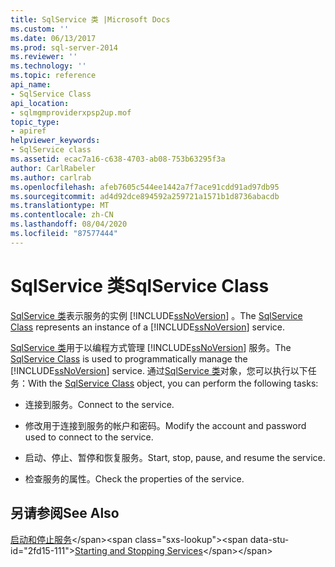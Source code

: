 ```yaml
---
title: SqlService 类 |Microsoft Docs
ms.custom: ''
ms.date: 06/13/2017
ms.prod: sql-server-2014
ms.reviewer: ''
ms.technology: ''
ms.topic: reference
api_name:
- SqlService Class
api_location:
- sqlmgmproviderxpsp2up.mof
topic_type:
- apiref
helpviewer_keywords:
- SqlService class
ms.assetid: ecac7a16-c638-4703-ab08-753b63295f3a
author: CarlRabeler
ms.author: carlrab
ms.openlocfilehash: afeb7605c544ee1442a7f7ace91cdd91ad97db95
ms.sourcegitcommit: ad4d92dce894592a259721a1571b1d8736abacdb
ms.translationtype: MT
ms.contentlocale: zh-CN
ms.lasthandoff: 08/04/2020
ms.locfileid: "87577444"
---
```

# <a name="sqlservice-class"></a><span data-ttu-id="2fd15-102">SqlService 类</span><span class="sxs-lookup"><span data-stu-id="2fd15-102">SqlService Class</span></span>
  <span data-ttu-id="2fd15-103">[SqlService 类](sqlservice-class.md)表示服务的实例 [!INCLUDE[ssNoVersion](../../../includes/ssnoversion-md.md)] 。</span><span class="sxs-lookup"><span data-stu-id="2fd15-103">The [SqlService Class](sqlservice-class.md) represents an instance of a [!INCLUDE[ssNoVersion](../../../includes/ssnoversion-md.md)] service.</span></span>  
  
 <span data-ttu-id="2fd15-104">[SqlService 类](sqlservice-class.md)用于以编程方式管理 [!INCLUDE[ssNoVersion](../../../includes/ssnoversion-md.md)] 服务。</span><span class="sxs-lookup"><span data-stu-id="2fd15-104">The [SqlService Class](sqlservice-class.md) is used to programmatically manage the [!INCLUDE[ssNoVersion](../../../includes/ssnoversion-md.md)] service.</span></span> <span data-ttu-id="2fd15-105">通过[SqlService 类](sqlservice-class.md)对象，您可以执行以下任务：</span><span class="sxs-lookup"><span data-stu-id="2fd15-105">With the [SqlService Class](sqlservice-class.md) object, you can perform the following tasks:</span></span>  
  
-   <span data-ttu-id="2fd15-106">连接到服务。</span><span class="sxs-lookup"><span data-stu-id="2fd15-106">Connect to the service.</span></span>  
  
-   <span data-ttu-id="2fd15-107">修改用于连接到服务的帐户和密码。</span><span class="sxs-lookup"><span data-stu-id="2fd15-107">Modify the account and password used to connect to the service.</span></span>  
  
-   <span data-ttu-id="2fd15-108">启动、停止、暂停和恢复服务。</span><span class="sxs-lookup"><span data-stu-id="2fd15-108">Start, stop, pause, and resume the service.</span></span>  
  
-   <span data-ttu-id="2fd15-109">检查服务的属性。</span><span class="sxs-lookup"><span data-stu-id="2fd15-109">Check the properties of the service.</span></span>  
  
## <a name="see-also"></a><span data-ttu-id="2fd15-110">另请参阅</span><span class="sxs-lookup"><span data-stu-id="2fd15-110">See Also</span></span>  
 <span data-ttu-id="2fd15-111">[启动和停止服务](https://technet.microsoft.com/library/ms174886\(v=sql.105\).aspx)</span><span class="sxs-lookup"><span data-stu-id="2fd15-111">[Starting and Stopping Services](https://technet.microsoft.com/library/ms174886\(v=sql.105\).aspx)</span></span>  
  
  
